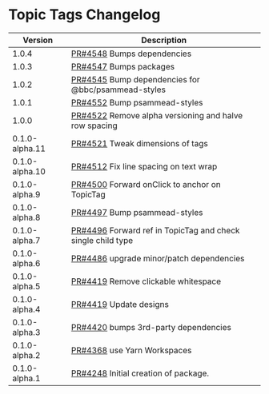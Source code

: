 # Topic Tags Changelog

| Version | Description |
|---------|-------------|
| 1.0.4 | [PR#4548](https://github.com/bbc/psammead/pull/4548) Bumps dependencies |
| 1.0.3 | [PR#4547](https://github.com/bbc/psammead/pull/4547) Bumps packages |
| 1.0.2 | [PR#4545](https://github.com/bbc/psammead/pull/4545) Bump dependencies for @bbc/psammead-styles |
| 1.0.1 | [PR#4552](https://github.com/bbc/psammead/pull/4552) Bump psammead-styles |
| 1.0.0 | [PR#4522](https://github.com/bbc/psammead/pull/4522) Remove alpha versioning and halve row spacing |
| 0.1.0-alpha.11 | [PR#4521](https://github.com/bbc/psammead/pull/4521) Tweak dimensions of tags |
| 0.1.0-alpha.10 | [PR#4512](https://github.com/bbc/psammead/pull/4512) Fix line spacing on text wrap |
| 0.1.0-alpha.9 | [PR#4500](https://github.com/bbc/psammead/pull/4500) Forward onClick to anchor on TopicTag |
| 0.1.0-alpha.8 | [PR#4497](https://github.com/bbc/psammead/pull/4497) Bump psammead-styles |
| 0.1.0-alpha.7 | [PR#4496](https://github.com/bbc/psammead/pull/4496) Forward ref in TopicTag and check single child type |
| 0.1.0-alpha.6 | [PR#4486](https://github.com/bbc/psammead/pull/4486) upgrade minor/patch dependencies |
| 0.1.0-alpha.5 | [PR#4419](https://github.com/bbc/psammead/pull/4419) Remove clickable whitespace |
| 0.1.0-alpha.4 | [PR#4419](https://github.com/bbc/psammead/pull/4419) Update designs |
| 0.1.0-alpha.3 | [PR#4420](https://github.com/bbc/psammead/pull/4420) bumps 3rd-party dependencies |
| 0.1.0-alpha.2 | [PR#4368](https://github.com/bbc/psammead/pull/4368) use Yarn Workspaces |
| 0.1.0-alpha.1 | [PR#4248](https://github.com/BBC-News/psammead/pull/4248) Initial creation of package. |
